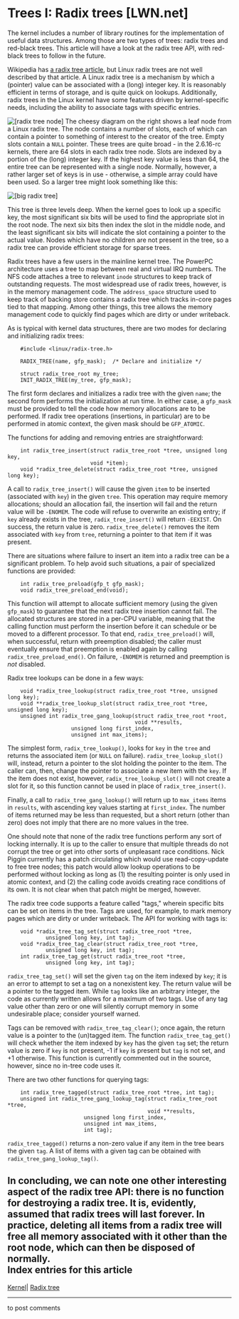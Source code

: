 # Trees I: Radix trees [LWN.net]

The kernel includes a number of library routines for the implementation of useful data structures. Among those are two types of trees: radix trees and red-black trees. This article will have a look at the radix tree API, with red-black trees to follow in the future. 

Wikipedia has [a radix tree article](http://en.wikipedia.org/wiki/Radix_tree), but Linux radix trees are not well described by that article. A Linux radix tree is a mechanism by which a (pointer) value can be associated with a (long) integer key. It is reasonably efficient in terms of storage, and is quite quick on lookups. Additionally, radix trees in the Linux kernel have some features driven by kernel-specific needs, including the ability to associate tags with specific entries. 

![\[radix tree node\]](https://static.lwn.net/images/ns/kernel/radix-tree-1.png) The cheesy diagram on the right shows a leaf node from a Linux radix tree. The node contains a number of slots, each of which can contain a pointer to something of interest to the creator of the tree. Empty slots contain a `NULL` pointer. These trees are quite broad - in the 2.6.16-rc kernels, there are 64 slots in each radix tree node. Slots are indexed by a portion of the (long) integer key. If the highest key value is less than 64, the entire tree can be represented with a single node. Normally, however, a rather larger set of keys is in use - otherwise, a simple array could have been used. So a larger tree might look something like this: 

![\[big radix tree\]](https://static.lwn.net/images/ns/kernel/radix-tree-2.png)

This tree is three levels deep. When the kernel goes to look up a specific key, the most significant six bits will be used to find the appropriate slot in the root node. The next six bits then index the slot in the middle node, and the least significant six bits will indicate the slot containing a pointer to the actual value. Nodes which have no children are not present in the tree, so a radix tree can provide efficient storage for sparse trees. 

Radix trees have a few users in the mainline kernel tree. The PowerPC architecture uses a tree to map between real and virtual IRQ numbers. The NFS code attaches a tree to relevant `inode` structures to keep track of outstanding requests. The most widespread use of radix trees, however, is in the memory management code. The `address_space` structure used to keep track of backing store contains a radix tree which tracks in-core pages tied to that mapping. Among other things, this tree allows the memory management code to quickly find pages which are dirty or under writeback. 

As is typical with kernel data structures, there are two modes for declaring and initializing radix trees: 
    
    
        #include <linux/radix-tree.h>
    
        RADIX_TREE(name, gfp_mask);  /* Declare and initialize */
    
        struct radix_tree_root my_tree;
        INIT_RADIX_TREE(my_tree, gfp_mask);
    

The first form declares and initializes a radix tree with the given `name`; the second form performs the initialization at run time. In either case, a `gfp_mask` must be provided to tell the code how memory allocations are to be performed. If radix tree operations (insertions, in particular) are to be performed in atomic context, the given mask should be `GFP_ATOMIC`. 

The functions for adding and removing entries are straightforward: 
    
    
        int radix_tree_insert(struct radix_tree_root *tree, unsigned long key, 
                              void *item);
        void *radix_tree_delete(struct radix_tree_root *tree, unsigned long key);
    

A call to `radix_tree_insert()` will cause the given `item` to be inserted (associated with `key`) in the given `tree`. This operation may require memory allocations; should an allocation fail, the insertion will fail and the return value will be `-ENOMEM`. The code will refuse to overwrite an existing entry; if `key` already exists in the tree, `radix_tree_insert()` will return `-EEXIST`. On success, the return value is zero. `radix_tree_delete()` removes the item associated with `key` from `tree`, returning a pointer to that item if it was present. 

There are situations where failure to insert an item into a radix tree can be a significant problem. To help avoid such situations, a pair of specialized functions are provided: 
    
    
        int radix_tree_preload(gfp_t gfp_mask);
        void radix_tree_preload_end(void);
    

This function will attempt to allocate sufficient memory (using the given `gfp_mask`) to guarantee that the next radix tree insertion cannot fail. The allocated structures are stored in a per-CPU variable, meaning that the calling function must perform the insertion before it can schedule or be moved to a different processor. To that end, `radix_tree_preload()` will, when successful, return with preemption disabled; the caller must eventually ensure that preemption is enabled again by calling `radix_tree_preload_end()`. On failure, `-ENOMEM` is returned and preemption is _not_ disabled. 

Radix tree lookups can be done in a few ways: 
    
    
        void *radix_tree_lookup(struct radix_tree_root *tree, unsigned long key);
        void **radix_tree_lookup_slot(struct radix_tree_root *tree, unsigned long key);
        unsigned int radix_tree_gang_lookup(struct radix_tree_root *root, 
                                            void **results,
    					unsigned long first_index, 
    					unsigned int max_items);
    

The simplest form, `radix_tree_lookup()`, looks for `key` in the `tree` and returns the associated item (or `NULL` on failure). `radix_tree_lookup_slot()` will, instead, return a pointer to the slot holding the pointer to the item. The caller can, then, change the pointer to associate a new item with the `key`. If the item does not exist, however, `radix_tree_lookup_slot()` will not create a slot for it, so this function cannot be used in place of `radix_tree_insert()`. 

Finally, a call to `radix_tree_gang_lookup()` will return up to `max_items` items in `results`, with ascending key values starting at `first_index`. The number of items returned may be less than requested, but a short return (other than zero) does not imply that there are no more values in the tree. 

One should note that none of the radix tree functions perform any sort of locking internally. It is up to the caller to ensure that multiple threads do not corrupt the tree or get into other sorts of unpleasant race conditions. Nick Piggin currently has a patch circulating which would use read-copy-update to free tree nodes; this patch would allow lookup operations to be performed without locking as long as (1) the resulting pointer is only used in atomic context, and (2) the calling code avoids creating race conditions of its own. It is not clear when that patch might be merged, however. 

The radix tree code supports a feature called "tags," wherein specific bits can be set on items in the tree. Tags are used, for example, to mark memory pages which are dirty or under writeback. The API for working with tags is: 
    
    
        void *radix_tree_tag_set(struct radix_tree_root *tree,
    			unsigned long key, int tag);
        void *radix_tree_tag_clear(struct radix_tree_root *tree,
    			unsigned long key, int tag);
        int radix_tree_tag_get(struct radix_tree_root *tree,
    			unsigned long key, int tag);
    

`radix_tree_tag_set()` will set the given `tag` on the item indexed by `key`; it is an error to attempt to set a tag on a nonexistent key. The return value will be a pointer to the tagged item. While `tag` looks like an arbitrary integer, the code as currently written allows for a maximum of two tags. Use of any tag value other than zero or one will silently corrupt memory in some undesirable place; consider yourself warned. 

Tags can be removed with `radix_tree_tag_clear()`; once again, the return value is a pointer to the (un)tagged item. The function `radix_tree_tag_get()` will check whether the item indexed by `key` has the given `tag` set; the return value is zero if `key` is not present, -1 if `key` is present but `tag` is not set, and +1 otherwise. This function is currently commented out in the source, however, since no in-tree code uses it. 

There are two other functions for querying tags: 
    
    
        int radix_tree_tagged(struct radix_tree_root *tree, int tag);
        unsigned int radix_tree_gang_lookup_tag(struct radix_tree_root *tree, 
                                                void **results,
    					    unsigned long first_index, 
    					    unsigned int max_items, 
    					    int tag);
    

`radix_tree_tagged()` returns a non-zero value if any item in the tree bears the given `tag`. A list of items with a given tag can be obtained with `radix_tree_gang_lookup_tag()`. 

In concluding, we can note one other interesting aspect of the radix tree API: there is no function for destroying a radix tree. It is, evidently, assumed that radix trees will last forever. In practice, deleting all items from a radix tree will free all memory associated with it other than the root node, which can then be disposed of normally.  
Index entries for this article  
---  
[Kernel](/Kernel/Index)| [Radix tree](/Kernel/Index#Radix_tree)  
  


* * *

to post comments 
